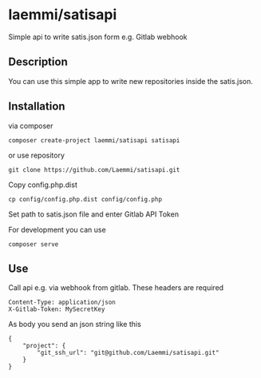 # laemmi/satisapi
Simple api to write satis.json form e.g. Gitlab webhook

## Description
You can use this simple app to write new repositories inside the satis.json. 

## Installation

via composer

    composer create-project laemmi/satisapi satisapi

or use repository

    git clone https://github.com/Laemmi/satisapi.git

Copy config.php.dist

    cp config/config.php.dist config/config.php

Set path to satis.json file and enter Gitlab API Token 

For development you can use

    composer serve

## Use

Call api e.g. via webhook from gitlab. These headers are required

    Content-Type: application/json
    X-Gitlab-Token: MySecretKey
    
As body you send an json string like this

    {
        "project": {
            "git_ssh_url": "git@github.com/Laemmi/satisapi.git"
        }
    }
